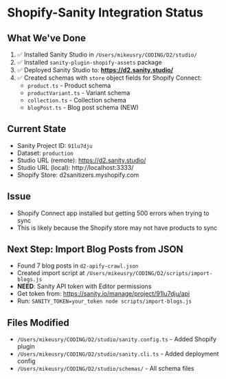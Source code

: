 # Shopify-Sanity Integration Status

## What We've Done
1. ✅ Installed Sanity Studio in `/Users/mikeusry/CODING/D2/studio/`
2. ✅ Installed `sanity-plugin-shopify-assets` package
3. ✅ Deployed Sanity Studio to: **https://d2.sanity.studio/**
4. ✅ Created schemas with `store` object fields for Shopify Connect:
   - `product.ts` - Product schema
   - `productVariant.ts` - Variant schema
   - `collection.ts` - Collection schema
   - `blogPost.ts` - Blog post schema (NEW)

## Current State
- Sanity Project ID: `91lu7dju`
- Dataset: `production`
- Studio URL (remote): https://d2.sanity.studio/
- Studio URL (local): http://localhost:3333/
- Shopify Store: d2sanitizers.myshopify.com

## Issue
- Shopify Connect app installed but getting 500 errors when trying to sync
- This is likely because the Shopify store may not have products to sync

## Next Step: Import Blog Posts from JSON
- Found 7 blog posts in `d2-apify-crawl.json`
- Created import script at `/Users/mikeusry/CODING/D2/scripts/import-blogs.js`
- **NEED**: Sanity API token with Editor permissions
- Get token from: https://sanity.io/manage/project/91lu7dju/api
- Run: `SANITY_TOKEN=your_token node scripts/import-blogs.js`

## Files Modified
- `/Users/mikeusry/CODING/D2/studio/sanity.config.ts` - Added Shopify plugin
- `/Users/mikeusry/CODING/D2/studio/sanity.cli.ts` - Added deployment config
- `/Users/mikeusry/CODING/D2/studio/schemas/` - All schema files
